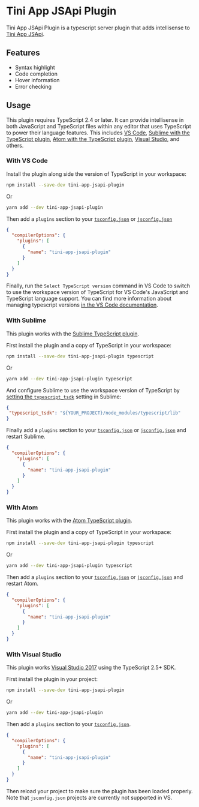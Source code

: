 # Tini App JSApi Plugin

Tini App JSApi Plugin is a typescript server plugin that adds intellisense to [Tini App JSApi](https://developers.tiki.vn/docs/api/overview).

## Features

- Syntax highlight
- Code completion
- Hover information
- Error checking

## Usage

This plugin requires TypeScript 2.4 or later. It can provide intellisense in both JavaScript and TypeScript files within any editor that uses TypeScript to power their language features. This includes [VS Code](https://code.visualstudio.com), [Sublime with the TypeScript plugin](https://github.com/Microsoft/TypeScript-Sublime-Plugin), [Atom with the TypeScript plugin](https://atom.io/packages/atom-typescript), [Visual Studio](https://www.visualstudio.com), and others.

### With VS Code

Install the plugin along side the version of TypeScript in your workspace:

```bash
npm install --save-dev tini-app-jsapi-plugin
```

Or

```bash
yarn add --dev tini-app-jsapi-plugin
```

Then add a `plugins` section to your [`tsconfig.json`](http://www.typescriptlang.org/docs/handbook/tsconfig-json.html) or [`jsconfig.json`](https://code.visualstudio.com/Docs/languages/javascript#_javascript-project-jsconfigjson)

```json
{
  "compilerOptions": {
    "plugins": [
      {
        "name": "tini-app-jsapi-plugin"
      }
    ]
  }
}
```

Finally, run the `Select TypeScript version` command in VS Code to switch to use the workspace version of TypeScript for VS Code's JavaScript and TypeScript language support. You can find more information about managing typescript versions [in the VS Code documentation](https://code.visualstudio.com/Docs/languages/typescript#_using-newer-typescript-versions).

### With Sublime

This plugin works with the [Sublime TypeScript plugin](https://github.com/Microsoft/TypeScript-Sublime-Plugin).

First install the plugin and a copy of TypeScript in your workspace:

```bash
npm install --save-dev tini-app-jsapi-plugin typescript
```

Or

```bash
yarn add --dev tini-app-jsapi-plugin typescript
```

And configure Sublime to use the workspace version of TypeScript by [setting the `typescript_tsdk`](https://github.com/Microsoft/TypeScript-Sublime-Plugin#note-using-different-versions-of-typescript) setting in Sublime:

```json
{
 "typescript_tsdk": "${YOUR_PROJECT}/node_modules/typescript/lib"
}
```

Finally add a `plugins` section to your [`tsconfig.json`](http://www.typescriptlang.org/docs/handbook/tsconfig-json.html) or [`jsconfig.json`](https://code.visualstudio.com/Docs/languages/javascript#_javascript-project-jsconfigjson) and restart Sublime.

```json
{
  "compilerOptions": {
    "plugins": [
      {
        "name": "tini-app-jsapi-plugin"
      }
    ]
  }
}
```

### With Atom

This plugin works with the [Atom TypeScript plugin](https://atom.io/packages/atom-typescript).

First install the plugin and a copy of TypeScript in your workspace:

```bash
npm install --save-dev tini-app-jsapi-plugin typescript
```

Or

```bash
yarn add --dev tini-app-jsapi-plugin typescript
```

Then add a `plugins` section to your [`tsconfig.json`](http://www.typescriptlang.org/docs/handbook/tsconfig-json.html) or [`jsconfig.json`](https://code.visualstudio.com/Docs/languages/javascript#_javascript-project-jsconfigjson) and restart Atom.

```json
{
  "compilerOptions": {
    "plugins": [
      {
        "name": "tini-app-jsapi-plugin"
      }
    ]
  }
}
```

### With Visual Studio

This plugin works [Visual Studio 2017](https://www.visualstudio.com) using the TypeScript 2.5+ SDK.

First install the plugin in your project:

```bash
npm install --save-dev tini-app-jsapi-plugin
```

Or

```bash
yarn add --dev tini-app-jsapi-plugin
```

Then add a `plugins` section to your [`tsconfig.json`](http://www.typescriptlang.org/docs/handbook/tsconfig-json.html).

```json
{
  "compilerOptions": {
    "plugins": [
      {
        "name": "tini-app-jsapi-plugin"
      }
    ]
  }
}
```

Then reload your project to make sure the plugin has been loaded properly. Note that `jsconfig.json` projects are currently not supported in VS.

